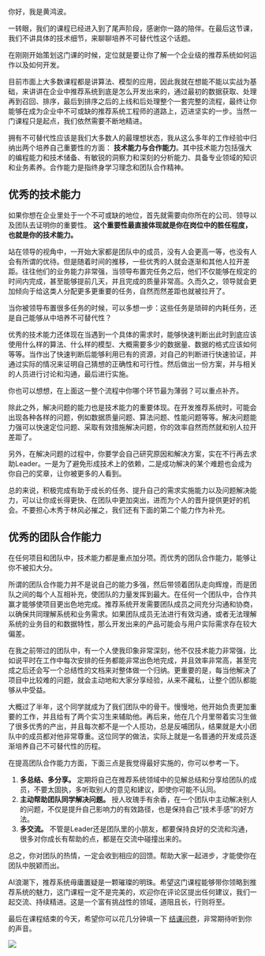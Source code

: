 你好，我是黄鸿波。

一转眼，我们的课程已经进入到了尾声阶段，感谢你一路的陪伴。在最后这节课，我们不讲具体的技术细节，来聊聊培养不可替代性这个话题。

在刚刚开始策划这门课的时候，定位就是要让你了解一个企业级的推荐系统如何运作以及如何开发。

目前市面上大多数课程都是讲算法、模型的应用，因此我就在想能不能以实战为基础，来讲讲在企业中推荐系统到底是怎么开发出来的，通过最初的数据获取、处理再到召回、排序，最后到排序之后的上线和后处理整个一套完整的流程，最终让你能够在成为企业中不可或缺的推荐系统工程师的道路上，迈进坚实的一步。当然一门课程只是起点，我们依然需要不断地精进。

拥有不可替代性应该是我们大多数人的最理想状态，我从这么多年的工作经验中归纳出两个培养自己重要性的方面： **技术能力与合作能力**。其中技术能力包括强大的编程能力和技术储备、有敏锐的洞察力和深刻的分析能力、具备专业领域的知识和业务素养。合作能力是指终身学习理念和团队合作精神。

## 优秀的技术能力

如果你想在企业里处于一个不可或缺的地位，首先就需要向你所在的公司、领导以及团队去证明你的重要性。 **这个重要性最直接体现就是你在岗位中的胜任程度，也就是你的技术能力。**

站在领导的视角中，一开始大家都是团队中的成员，没有人会更高一等，也没有人会有所谓的优待。但是随着时间的推移，一些优秀的人就会逐渐和其他人拉开差距。往往他们的业务能力非常强，当领导布置完任务之后，他们不仅能够在规定的时间内完成，甚至能够提前几天，并且完成的质量非常高。久而久之，领导就会更加倾向于给这类人分配更多更重要的任务，自然而然差距也就被拉开了。

当你被领导布置很多任务的时候，可以多想一步：这些任务是琐碎的内耗任务，还是自己能够从中培养不可替代性？

优秀的技术能力还体现在当遇到一个具体的需求时，能够快速判断出此时到底应该使用什么样的算法、什么样的模型、大概需要多少的数据量、数据的格式应该如何等等。当作出了快速判断后能够利用已有的资源，对自己的判断进行快速验证，并通过实际的情况来证明自己猜想的正确性和可行性。然后做出一份方案，并与相关的人员进行讨论和沟通，最后进行实施。

你也可以想想，在上面这一整个流程中你哪个环节最为薄弱？可以重点补齐。

除此之外，解决问题的能力也是技术能力的重要体现。在开发推荐系统时，可能会出现各种各样的问题，例如数据质量问题、算法问题、性能问题等等。解决问题能力强可以快速定位问题、采取有效措施解决问题，你的效率自然而然就和别人拉开差距了。

另外，在解决问题的过程中，你要学会自己研究原因和解决方案，实在不行再去求助Leader。一是为了避免形成技术上的依赖，二是成功解决的某个难题也会成为你自己的奖章，让你被更多的人看到。

总的来说，积极完成有助于成长的任务、提升自己的需求实施能力以及问题解决能力，可以让你成长得更快、在团队中更加突出，进而为个人的晋升提供更好的机会。不要担心木秀于林风必摧之，我们还有下面的第二个能力作为补充。

## 优秀的团队合作能力

在任何项目和团队中，技术能力都是重点加分项。而优秀的团队合作能力，能够让你不被扣大分。

所谓的团队合作能力并不是说自己的能力多强，然后带领着团队走向辉煌，而是团队之间的每个人互相补充，使团队的力量发挥到最大。在任何一个团队中，合作共赢才能够使项目更出色地完成。推荐系统开发需要团队成员之间充分沟通和协商，以确保共同理解系统和业务需求。如果团队成员无法进行有效沟通，或者无法理解系统的业务目的和数据特性，那么开发出来的产品可能会与用户实际需求存在较大偏差。

在我之前带过的团队中，有一个人使我印象非常深刻，他不仅技术能力非常强，比如说平时在工作中每次安排的任务都能非常出色地完成，并且效率非常高，甚至完成之后还会写一个总结性的文档来对整体做一个归纳。更重要的是，每当他解决了项目中比较难的问题，就会主动地和大家分享经验，从来不藏私，让整个团队都能够从中受益。

大概过了半年，这个同学就成为了我们团队中的骨干。慢慢地，他开始负责更加重要的工作，并且给有了两个实习生来辅助他。再后来，他在几个月里带着实习生做了很多优秀的产出，并且每次都不是一个人揽功，总是反哺团队，结果就是大小团队中的成员都对他非常尊重。这位同学的做法，实际上就是一名普通的开发成员逐渐培养自己不可替代性的历程。

在提高团队合作能力方面，下面三点是我觉得最好实施的，你可以参考一下。

1. **多总结、多分享。** 定期将自己在推荐系统领域中的见解总结和分享给团队的成员，不要太固执，多听取别人的意见和建议，即使你可能不认同。
2. **主动帮助团队同学解决问题。** 授人玫瑰手有余香，在一个团队中主动解决别人的问题，不仅是提升自己影响力的有效路径，也是保持自己“技术手感”的好方法。
3. **多交流。** 不管是Leader还是团队里的小朋友，都要保持良好的交流和沟通，很多对你成长有帮助的点，都是在交流中碰撞出来的。

总之，你对团队的热情，一定会收到相应的回馈。帮助大家一起进步，才能使你在团队中脱颖而出。

AI浪潮下，推荐系统毋庸置疑是一颗璀璨的明珠。希望这门课程能够带你领略到推荐系统的魅力，这门课程一定不是完美的，欢迎你在评论区提出任何建议，我们一起交流、持续精进。这是一个富有挑战性的领域，道阻且长，行则将至。

最后在课程结束的今天，希望你可以花几分钟填一下 [结课问卷](https://jinshuju.net/f/KQQ7gu)，非常期待听到你的声音。

[![](https://static001.geekbang.org/resource/image/2e/f4/2e3788e70c8898866b65271cf16cbdf4.jpg?wh=1142x801)](https://jinshuju.net/f/KQQ7gu)